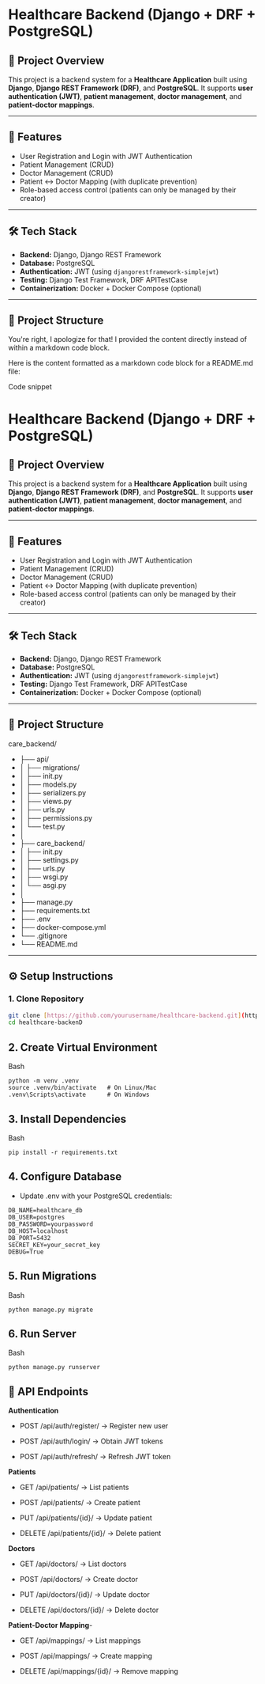 # Healthcare Backend (Django + DRF + PostgreSQL)

## 📌 Project Overview
This project is a backend system for a **Healthcare Application** built using **Django**, **Django REST Framework (DRF)**, and **PostgreSQL**.
It supports **user authentication (JWT)**, **patient management**, **doctor management**, and **patient-doctor mappings**.

---

## 🚀 Features
- User Registration and Login with JWT Authentication
- Patient Management (CRUD)
- Doctor Management (CRUD)
- Patient ↔ Doctor Mapping (with duplicate prevention)
- Role-based access control (patients can only be managed by their creator)

---

## 🛠️ Tech Stack
- **Backend:** Django, Django REST Framework
- **Database:** PostgreSQL
- **Authentication:** JWT (using `djangorestframework-simplejwt`)
- **Testing:** Django Test Framework, DRF APITestCase
- **Containerization:** Docker + Docker Compose (optional)

---

## 📂 Project Structure

You're right, I apologize for that! I provided the content directly instead of within a markdown code block.

Here is the content formatted as a markdown code block for a README.md file:

Code snippet

# Healthcare Backend (Django + DRF + PostgreSQL)

## 📌 Project Overview
This project is a backend system for a **Healthcare Application** built using **Django**, **Django REST Framework (DRF)**, and **PostgreSQL**.
It supports **user authentication (JWT)**, **patient management**, **doctor management**, and **patient-doctor mappings**.

---

## 🚀 Features
- User Registration and Login with JWT Authentication
- Patient Management (CRUD)
- Doctor Management (CRUD)
- Patient ↔ Doctor Mapping (with duplicate prevention)
- Role-based access control (patients can only be managed by their creator)

---

## 🛠️ Tech Stack
- **Backend:** Django, Django REST Framework
- **Database:** PostgreSQL
- **Authentication:** JWT (using `djangorestframework-simplejwt`)
- **Testing:** Django Test Framework, DRF APITestCase
- **Containerization:** Docker + Docker Compose (optional)

---

## 📂 Project Structure

care_backend/
- ├── api/
- │   ├── migrations/
- │   ├── init.py
- │   ├── models.py
- │   ├── serializers.py
- │   ├── views.py
- │   ├── urls.py
- │   ├── permissions.py
- │   └── test.py
- │
- ├── care_backend/
- │   ├── init.py
- │   ├── settings.py
- │   ├── urls.py
- │   ├── wsgi.py
- │   └── asgi.py
- │
- ├── manage.py
- ├── requirements.txt
- ├── .env
- ├── docker-compose.yml
- └── .gitignore
- └── README.md


---

## ⚙️ Setup Instructions

### 1. Clone Repository
```bash
git clone [https://github.com/yourusername/healthcare-backend.git](https://github.com/yourusername/healthcare-backend.git)
cd healthcare-backenD
```
## 2. Create Virtual Environment
Bash
```
python -m venv .venv
source .venv/bin/activate   # On Linux/Mac
.venv\Scripts\activate      # On Windows
```
## 3. Install Dependencies
Bash
```
pip install -r requirements.txt

```
## 4. Configure Database
- Update .env with your PostgreSQL credentials:
```
DB_NAME=healthcare_db
DB_USER=postgres
DB_PASSWORD=yourpassword
DB_HOST=localhost
DB_PORT=5432
SECRET_KEY=your_secret_key
DEBUG=True

```
## 5. Run Migrations
Bash
```
python manage.py migrate 
```
## 6. Run Server
Bash
```
python manage.py runserver 
```
## 🔑 API Endpoints
**Authentication**

- POST /api/auth/register/ → Register new user

- POST /api/auth/login/ → Obtain JWT tokens

- POST /api/auth/refresh/ → Refresh JWT token

**Patients**
- GET /api/patients/ → List patients

- POST /api/patients/ → Create patient

- PUT /api/patients/{id}/ → Update patient

- DELETE /api/patients/{id}/ → Delete patient

**Doctors**
- GET /api/doctors/ → List doctors

- POST /api/doctors/ → Create doctor

- PUT /api/doctors/{id}/ → Update doctor

- DELETE /api/doctors/{id}/ → Delete doctor

**Patient-Doctor Mapping**- 
- GET /api/mappings/ → List mappings

- POST /api/mappings/ → Create mapping

- DELETE /api/mappings/{id}/ → Remove mapping
